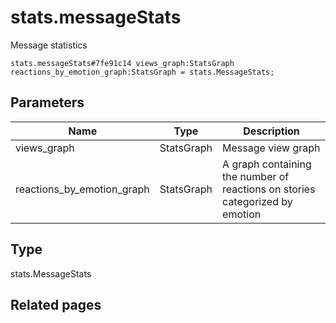 # stats.messageStats
Message statistics

```
stats.messageStats#7fe91c14 views_graph:StatsGraph reactions_by_emotion_graph:StatsGraph = stats.MessageStats;
```

## Parameters
| Name | Type | Description |
| ---- | :----: | ----------- |
| views_graph | StatsGraph | Message view graph |
| reactions_by_emotion_graph | StatsGraph | A graph containing the number of reactions on stories categorized by emotion |


## Type
stats.MessageStats

## Related pages
